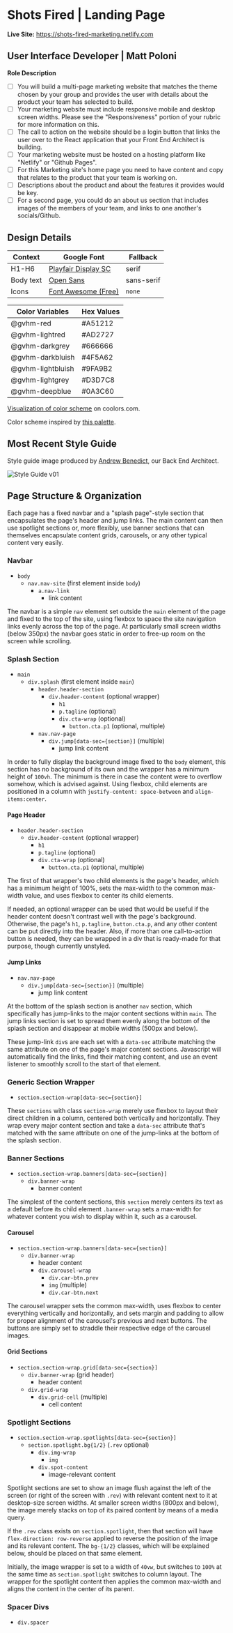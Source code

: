 # Shots Fired | Landing Page

**Live Site:** <https://shots-fired-marketing.netlify.com>

## User Interface Developer | Matt Poloni

**Role Description**

* [ ]  You will build a multi-page marketing website that matches the theme chosen by your group and provides the user with details about the product your team has selected to build.
* [ ]  Your marketing website must include responsive mobile and desktop screen widths. Please see the "Responsiveness" portion of your rubric for more information on this.
* [ ]  The call to action on the website should be a login button that links the user over to the React application that your Front End Architect is building.
* [ ]  Your marketing website must be hosted on a hosting platform like "Netlify" or "Github Pages".
* [ ]  For this Marketing site's home page you need to have content and copy that relates to the product that your team is working on.
* [ ]  Descriptions about the product and about the features it provides would be key.
* [ ]  For a second page, you could do an about us section that includes images of the members of your team, and links to one another's socials/Github.

## Design Details

Context          | Google Font          | Fallback
---              |---                   |---
H1-H6            | [Playfair Display SC](https://fonts.google.com/specimen/Playfair+Display+SC) | serif
Body text        | [Open Sans](https://fonts.google.com/specimen/Open+Sans) | sans-serif
Icons            | [Font Awesome (Free)](https://fontawesome.com/) | `none`

Color Variables   | Hex Values |
---               |---         |
@gvhm-red         | #A51212    |
@gvhm-lightred    | #AD2727    |
@gvhm-darkgrey    | #666666    |
@gvhm-darkbluish  | #4F5A62    |
@gvhm-lightbluish | #9FA9B2    |
@gvhm-lightgrey   | #D3D7C8    |
@gvhm-deepblue    | #0A3C60    |

[Visualization of color scheme](https://coolors.co/a51212-666666-4f5a62-9fa9b2-d3d7c8) on coolors.com.

Color scheme inspired by [this palette](https://www.colourlovers.com/palette/453310/Sound_Of_A_Gun).

## Most Recent Style Guide

Style guide image produced by [Andrew Benedict](https://github.com/atbenedict), our Back End Architect.

![Style Guide v01](/design-files/StyleGuide-v01.png)

## Page Structure & Organization

Each page has a fixed navbar and a "splash page"-style section that encapsulates the page's header and jump links. The main content can then use spotlight sections or, more flexibly, use banner sections that can themselves encapsulate content grids, carousels, or any other typical content very easily.

### Navbar

* `body`
    * `nav.nav-site` (first element inside `body`)
        * `a.nav-link`
            * link content

The navbar is a simple `nav` element set outside the `main` element of the page and fixed to the top of the site, using flexbox to space the site navigation links evenly across the top of the page. At particularly small screen widths (below 350px) the navbar goes static in order to free-up room on the screen while scrolling.

### Splash Section

* `main`
    * `div.splash` (first element inside `main`)
        * `header.header-section`
          * `div.header-content` (optional wrapper)
            * `h1`
            * `p.tagline` (optional)
            * `div.cta-wrap` (optional)
              * `button.cta.p1` (optional, multiple)
        * `nav.nav-page`
            * `div.jump[data-sec={section}]` (multiple)
                * jump link content

In order to fully display the background image fixed to the `body` element, this section has no background of its own and the wrapper has a minimum height of `100vh`. The minimum is there in case the content were to overflow somehow, which is advised against. Using flexbox, child elements are positioned in a column with `justify-content: space-between` and `align-items:center`.

#### Page Header

* `header.header-section`
    * `div.header-content` (optional wrapper)
        * `h1`
        * `p.tagline` (optional)
        * `div.cta-wrap` (optional)
            * `button.cta.p1` (optional, multiple)

The first of that wrapper's two child elements is the page's header, which has a minimum height of 100%, sets the max-width to the common max-width value, and uses flexbox to center its child elements.

If needed, an optional wrapper can be used that would be useful if the header content doesn't contrast well with the page's background. Otherwise, the page's `h1`, `p.tagline`, `button.cta.p`, and any other content can be put directly into the header. Also, if more than one call-to-action button is needed, they can be wrapped in a div that is ready-made for that purpose, though currently unstyled.

#### Jump Links

* `nav.nav-page`
    * `div.jump[data-sec={section}]` (multiple)
        * jump link content

At the bottom of the splash section is another `nav` section, which specifically has jump-links to the major content sections within `main`. The jump links section is set to spread them evenly along the bottom of the splash section and disappear at mobile widths (500px and below).

These jump-link `div`s are each set with a `data-sec` attribute matching the same attribute on one of the page's major content sections. Javascript will automatically find the links, find their matching content, and use an event listener to smoothly scroll to the start of that element. 


### Generic Section Wrapper

* `section.section-wrap[data-sec={section}]`

These `sections` with class `section-wrap` merely use flexbox to layout their direct children in a column, centered both vertically and horizontally. They wrap every major content section and take a `data-sec` attribute that's matched with the same attribute on one of the jump-links at the bottom of the splash section.

### Banner Sections

* `section.section-wrap.banners[data-sec={section}]`
    * `div.banner-wrap`
        * banner content

The simplest of the content sections, this `section` merely centers its text as a default before its child element `.banner-wrap` sets a max-width for whatever content you wish to display within it, such as a carousel.

#### Carousel

* `section.section-wrap.banners[data-sec={section}]`
    * `div.banner-wrap`
        * header content
      * `div.carousel-wrap`
          * `div.car-btn.prev`
          * `img` (multiple)
          * `div.car-btn.next`

The carousel wrapper sets the common max-width, uses flexbox to center everything vertically and horizontally, and sets margin and padding to allow for proper alignment of the carousel's previous and next buttons. The buttons are simply set to straddle their respective edge of the carousel images.

#### Grid Sections

* `section.section-wrap.grid[data-sec={section}]`
    * `div.banner-wrap` (grid header)
        * header content
    * `div.grid-wrap`
        * `div.grid-cell` (multiple)
            * cell content

### Spotlight Sections

* `section.section-wrap.spotlights[data-sec={section}]`
    * `section.spotlight.bg{1/2}` (`.rev` optional)
        * `div.img-wrap`
            * `img`
        * `div.spot-content`
            * image-relevant content

Spotlight sections are set to show an image flush against the left of the screen (or right of the screen with `.rev`) with relevant content next to it at desktop-size screen widths. At smaller screen widths (800px and below), the image merely stacks on top of its paired content by means of a media query.

If the `.rev` class exists on `section.spotlight`, then that section will have `flex-direction: row-reverse` applied to reverse the position of the image and its relevant content. The `bg-{1/2}` classes, which will be explained below, should be placed on that same element.

Initially, the image wrapper is set to a width of `40vw`, but switches to `100%` at the same time as `section.spotlight` switches to column layout. The wrapper for the spotlight content then applies the common max-width and aligns the content in the center of its parent.

### Spacer Divs

* `div.spacer`